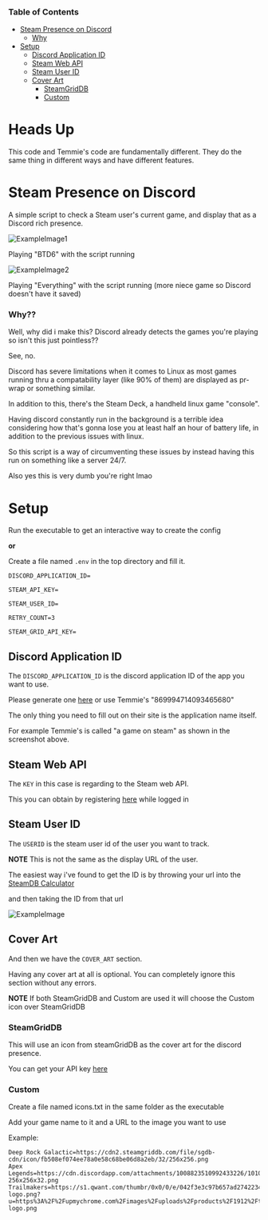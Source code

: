 ### Table of Contents
- [Steam Presence on Discord](#steam-presence-on-discord)
  - [Why](#why)
- [Setup](#setup)
  - [Discord Application ID](#discord-application-id)
  - [Steam Web API](#steam-web-api)
  - [Steam User ID](#steam-user-id)
  - [Cover Art](#cover-art)
    - [SteamGridDB](#steamgriddb)
    - [Custom](#custom)


# Heads Up
This code and Temmie's code are fundamentally different.
They do the same thing in different ways and have different features.


# Steam Presence on Discord

A simple script to check a Steam user's current game, and display that as a Discord rich presence.

![ExampleImage1](readmeimages/example1.png)

Playing "BTD6" with the script running 

![ExampleImage2](readmeimages/example2.png)

Playing "Everything" with the script running (more niece game so Discord doesn't have it saved)

### Why??
Well, why did i make this? Discord already detects the games you're playing so isn't this just pointless??

See, no.

Discord has severe limitations when it comes to Linux as most games running thru a compatability layer (like 90% of them) are displayed as pr-wrap or something similar.

In addition to this, there's the Steam Deck, a handheld linux game "console".

Having discord constantly run in the background is a terrible idea considering how that's gonna lose you at least half an hour of battery life, in addition to the previous issues with linux.

So this script is a way of circumventing these issues by instead having this run on something like a server 24/7.

Also yes this is very dumb you're right lmao


# Setup
Run the executable to get an interactive way to create the config

**or**

Create a file named `.env` in the top directory and fill it.
 
```
DISCORD_APPLICATION_ID=

STEAM_API_KEY=

STEAM_USER_ID=

RETRY_COUNT=3

STEAM_GRID_API_KEY=
```


## Discord Application ID
The `DISCORD_APPLICATION_ID` is the discord application ID of the app you want to use.

Please generate one [here](https://discordapp.com/developers/applications/) or use Temmie's "869994714093465680"

The only thing you need to fill out on their site is the application name itself.

For example Temmie's is called "a game on steam" as shown in the screenshot above.


## Steam Web API
The `KEY` in this case is regarding to the Steam web API.

This you can obtain by registering [here](https://steamcommunity.com/dev/apikey) while logged in

## Steam User ID
The `USERID` is the steam user id of the user you want to track.

**NOTE** This is not the same as the display URL of the user.

The easiest way i've found to get the ID is by throwing your url into the [SteamDB Calculator](https://steamdb.info/calculator/)

and then taking the ID from that url

![ExampleImage](readmeimages/steamDB.png)


## Cover Art
And then we have the `COVER_ART` section.

Having any cover art at all is optional. You can completely ignore this section without any errors.

**NOTE** If both SteamGridDB and Custom are used it will choose the Custom icon over SteamGridDB

### SteamGridDB
This will use an icon from steamGridDB as the cover art for the discord presence.

You can get your API key [here](https://www.steamgriddb.com/profile/preferences/api)

### Custom
Create a file named icons.txt in the same folder as the executable

Add your game name to it and a URL to the image you want to use

Example:
```
Deep Rock Galactic=https://cdn2.steamgriddb.com/file/sgdb-cdn/icon/fb508ef074ee78a0e58c68be06d8a2eb/32/256x256.png
Apex Legends=https://cdn.discordapp.com/attachments/1008823510992433226/1010193491483164784/21509-256x256x32.png
Trailmakers=https://s1.qwant.com/thumbr/0x0/0/e/042f3e3c97b657ad274223498150c95d35516190b32647708cdd37cd3de767/trailmakers-logo.png?u=https%3A%2F%2Fupmychrome.com%2Fimages%2Fuploads%2Fproducts%2F1912%2Ftrailmakers-logo.png
```


